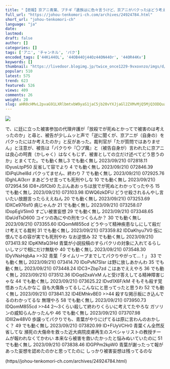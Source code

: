 ```yaml
---
title: "【悲報】京アニ青葉、ブチギ「遺族はに色々言うけど、京アニがパクったはどう考えてるんだ」 報こもりチャンネル"
full_url: "https://johou-tenkomori-ch.com/archives/24924784.html"
short_url: "johou-tenkomori-ch"
language: "ja"
date: 
lastmod: 
draft: false
author: []
categories: []
tags: ['アニ', 'チャンネル', 'パク']
encoded_tags: ['44Ki44OL', '44OB44Oj44Oz44ON44Or', '44OR44Kv']
keywords: []
thumbnail: "https://livedoor.blogimg.jp/twice_once1229-9vxoxnzo/imgs/d/4/d47a47c9-s.jpg"
popular: 510
latest: 575
trend: 623
featured: 526
views: 409
comments: 26
weight: 20
slug: aHR0cHMvL2pvaG91LXRlbmtvbW9yaS1jaC5jb20vYXJjaGl2ZXMvMjQ5MjQ3ODQuaHRtbA==
---
```


![](https://livedoor.blogimg.jp/twice_once1229-9vxoxnzo/imgs/d/4/d47a47c9-s.jpg)

で、に廷に立った被害参加の代理弁護が「放殺でが死ぬとかってで被害のは考えったのか」と尋と、被告が少しムッと声で「逆に聞くが、京アニが（自身の）をパクったにはか考えたのか」と反があった。裁判官が「たが質問ではありません」と注意が、被告は「パクりや『〇プ魔』と（被告自身が）言われたに京アニは良心の呵責（かしゃく）はなくもじず、被害としての立だけ述べてどう思うのか」とまくてた。でも動く無し3 でも動く無し 2023/09/21() 072818.11 IDyusLtpP50 反省して容でより 4 でも動く無し 2023/09/21() 072846.39 IDiPqUhel8d パクってません、終わり 7 でも動く無し 2023/09/21() 072925.76 IDghLAl3crr まあどうせ言っても死刑やしな 10 でも動く無し 2023/09/21() 072954.56 ID8+JSfCbl0 たぶんあおっちは放でが死ぬとわかってったやろ 15 でも動く無し 2023/09/21() 073103.98 IDWQ6zkDFU どうせ殺されるんやし言いたい放題言ったらええねん 20 でも動く無し 2023/09/21() 073253.69 IDXCe976sf0 病じゃんか 21 でも動く無し 2023/09/21() 073258.07 IDopEgV5Im0 すごい被害妄想 29 でも動く無し 2023/09/21() 073348.65 IDaUdTsD600 コイツの為にやの刑をつくらんか？ 30 でも動く無し 2023/09/21() 073355.60 IDQomM855cd どうやって精神疾患なしにして殺だけ考えてる裁判 31 でも動く無し 2023/09/21() 073359.82 IDDaKhyu7V0 仮に恨んでるの容が実でも死刑やわ なお逆恨み 32 でも動く無し 2023/09/21() 073413.92 IDpKNfaQ3Hd 青葉が小説投稿のすらパクリの対象に入れてるらしいしマジで相にだけ無駄や 40 でも動く無し 2023/09/21() 073548.30 IDyVNsHqbAa >>32 青葉「タイムリープまでしてパクりやがって…！」 33 でも動く無し 2023/09/21() 073414.70 IDoPvN7Slsr は野に放しあかんわ 35 でも動く無し 2023/09/21() 073448.24 IDC3+Zbp7zd こはあでええやろ 36 でも動く無し 2023/09/21() 073512.36 IDGqd2xaVxM んと受け答えしてる精神障害じゃな 44 でも動く無し 2023/09/21() 073625.22 IDvd1X6F/kM そもそも殺す覚悟あったんかなこ 自も大傷負ってるしこんなにと思ってったと思うわ 52 でも動く無し 2023/09/21() 073841.32 ID4EMhkvBE0 >>44 殺すな掲示板にき込んでるのわかってるな 無理やろ 58 でも動く無し 2023/09/21() 073950.73 IDQomM855cd >>44 2～3くらい殺して終わりくらいに考えてたやろな ガソリンの威知らんかったんや 46 でも動く無し 2023/09/21() 073707.98 IDIll2w48V0 歩譲ってパクりでも、青葉がやりにげてるは原に言わんのおかしく？ 49 でも動く無し 2023/09/21() 073820.99 ID+FUyVCHr0 青葉くん全然反省してな 瀕死の大傷命を救った近大病院皮膚再生のスペシャリストの教授チームが報われなくてかわい 本来なら被害を救いたかったと悩みぬいていたのに 51 でも動く無し 2023/09/21() 073838.46 IDGPPm2kpW0 青葉が謝ったって報があった妄想を認めたのかと思ってたのに しっかり被害妄想は残ってるのな 

(https//johou-tenkomori-ch.com/archives/24924784.html)

